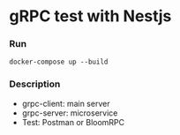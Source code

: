 # gRPC test with Nestjs

### Run
    docker-compose up --build
 
### Description
* grpc-client: main server
* grpc-server: microservice
* Test: Postman or BloomRPC

